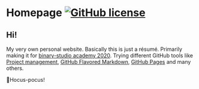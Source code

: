 # Homepage [![GitHub license](https://img.shields.io/badge/license-MIT-blue.svg)](https://github.com/dissolvent/homepage/blob/develop/LICENSE)

## Hi!

My very own personal website. Basically this is just a résumé.
Primarily making it for [binary-studio academy 2020](https://academy.binary-studio.com/en).
Trying different GitHub tools like [Project management](https://github.com/features/project-management/), [GitHub Flavored Markdown](https://guides.github.com/features/mastering-markdown/), [GitHub Pages](https://pages.github.com) and many others.

🧙Hocus-pocus!
